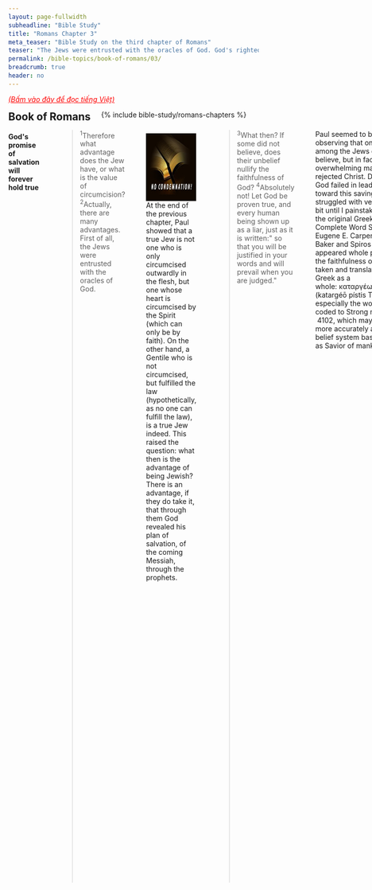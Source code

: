 ```yaml
---
layout: page-fullwidth
subheadline: "Bible Study"
title: "Romans Chapter 3"
meta_teaser: "Bible Study on the third chapter of Romans"
teaser: "The Jews were entrusted with the oracles of God. God's righteousness abides even as those that call themselves by His name fail in every way. God's grace is unfathomable against the backdrop of man's wretchedness. All men are under condemnation. The law's purpose is to convict all men of sin. Preach grace and you'll be accused of promoting sins. No one can be justified by the works of the law. God's righteousness for all who believe. Justified freely. Since salvation is by grace and through faith, there can be no boasting. Preach faith and you will be accused of trying to nullify the law."
permalink: /bible-topics/book-of-romans/03/
breadcrumb: true
header: no
---
```

<!--more-->
<p style="font-style: italic;"><a style="color: #ff0000;" href="{{ site.projectname }}/hoc-kinh-thanh/sach-ro-ma/03/">(Bấm vào đây để đọc tiếng Việt)</a></p>
<div class="row">
<div class="bible-index medium-4 medium-push-8 columns">
<h2 style="margin: 0px">Book of Romans</h2>
        {% include bible-study/romans-chapters %}
</div><!-- /.medium-4.columns -->
<div class="medium-8 medium-pull-4 columns">

<!-- MAIN TEXT -->
<h4 style="text-align: left;"><strong>God's promise of salvation will forever hold true</strong></h4>
<p><blockquote><sup>1</sup>Therefore what advantage does the Jew have, or what is the value of circumcision? <sup>2</sup>Actually, there are many advantages. First of all, the Jews were entrusted with the oracles of God.</blockquote></p>
<div>
<p>
<img alt src="/images/no-condemnation.jpg" style="border: 0px none; margin: 7px 15px 0px 0px; max-width: 100%; height: 136px; padding: 0px; float: left;">
<p style="text-align: left;">At the end of the previous chapter, Paul showed that a true Jew is not one who is only circumcised outwardly in the flesh, but one whose heart is circumcised by the Spirit (which can only be by faith). On the other hand, a Gentile who is not circumcised, but fulfilled the law (hypothetically, as no one can fulfill the law), is a true Jew indeed. This raised the question: what then is the advantage of being Jewish? There is an advantage, if they do take it, that through them God revealed his plan of salvation, of the coming Messiah, through the prophets.</p>
</p>
</div>

<p style="text-align: left;"><blockquote><sup style="text-align: left;">3</sup><span style="text-align: left;">What then? If some did not believe, does their unbelief nullify the faithfulness of God?&nbsp;<sup style="text-align: left;">4</sup>Absolutely not! Let God be proven true, and every human being shown up as a liar, just as it is written:" so that you will be justified in your words and will prevail when you are judged."</span></blockquote></p>

<p style="text-align: left;">Paul seemed to be restraint in observing that only some among the Jews did not believe, but in fact, an overwhelming majority of them rejected Christ. Does this mean God failed in leading them toward this saving faith? I struggled with verse 3 quite a bit until I painstakingly studied the original Greek from the Complete Word Study Bible&nbsp;by Eugene E. Carpenter, Warren Baker and Spiros Zodhiates. It appeared whole phrase "nullify the faithfulness of God" is taken and translated from the Greek as a whole:&nbsp;καταργέω&nbsp;πίστις&nbsp;Θεός&nbsp;ὁ (katargéō&nbsp;pístis&nbsp;Theós&nbsp;ho), especially the word pístis, coded to Strong number &nbsp;4102,&nbsp;which may be translated more accurately as: doctrine, a belief system based on Christ as Savior of mankind.</p>
<p style="text-align: left;">So that's what that means. Though God had given through the Jews prophesies concerning Christ, their overwhelming unbelief can neither make God rescind, nor make untrustworthy, His promise of saving those who believe to the utmost. So in the end, those that spread doubt of His Word, will be shown to be liars, and He will be proven true.</p>
<h4 style="text-align: left;"><strong>God's grace is unfathomable</strong></h4>
<p style="text-align: left;"><blockquote><sup>5</sup>But if our unrighteousness demonstrates the righteousness of God, what shall we say? The God who inflicts wrath is not unrighteous, is he? (I am speaking in human terms.) <sup>6</sup>Absolutely not! For otherwise how could God judge the world? <sup>7</sup>For if by my lie the truth of God enhances his glory, why am I still actually being judged as a sinner?</blockquote></p>
<p style="text-align: left;">I'm not sure why Paul brought up this point. I wouldn't have brought up this philosophical discussion which appears to say: God needs me to be unrighteous so he can be righteous. But if there were Greeks in the audience who loves philosophy, they would, so Paul tried to give them an answer? I wouldn't dignify this dumb question with an answer, because the people who posed such question were probably not interested in an answer anyway. In 1 Corinthians 1:22-23 Paul wrote that the Jews demand signs while the Greek wanted philosophy, but he was only interested in preaching Christ crucified. Maybe at the time of the Corinthian writing Paul realized the futility of trying to answer these type questions.</p>
<h4 style="text-align: left;"><strong>Preach grace and you'll be accused of promoting sins</strong></h4>
<p style="text-align: left;"><blockquote><sup>8</sup>And why not say, "Let us do evil so that good may come of it"?- as some who slander us allege that we say. (Their condemnation is deserved!)</blockquote>&nbsp;</p>
<p style="text-align: left;">What is it about Paul, or what has he been preaching, that cause some folks to accuse him of encouraging sins? Paul calls this a slanderous accusation. If we race ahead to latter parts of this epistle we will see the reason for this accusation. Folks must have made this accusation based on numerous evangelical messages Paul spoke here and there in the Bible land. They're accusing him of going too easy on sins, that he's making grace cheap, that his message of God's amazing grace is encouraging people to sin.</p>
<p style="text-align: left;">Their condemnation is deserved? I can see at least two ways the slanderers deserve their condemnation. One, the obvious reason of their being included with the rest of mankind. Two, God opens another way through Christ for which Paul is now preaching, the way for sinners to receive the free gift of life, but the lawkeepers simply cannot stand to let anyone get a free ride, they prefer to be judged by the law than to admit their utterly sinful condition and humble themselves like those that they call sinners. How can they get to heaven if they don't accept God's free grace? It's this second condemnation that Paul warned them about. Jesus must have known there would be such doubters when he told the parable of the prodigal son.</p>
<h4 style="text-align: left;"><strong>All men are under condemnation</strong></h4>
<p style="text-align: left;"><blockquote><sup>9</sup>What then? Are we better off? Certainly not, for we have already charged that Jews and Greeks alike are all under sin,<br /><sup>10</sup>just as it is written:&nbsp;<span style="color: #008000;">"There is no one righteous, not even one,</span><br /><span style="color: #008000;"><sup>11</sup>there is no one who understands,&nbsp;there is no one who seeks God.</span><br /><span style="color: #008000;"><sup>12</sup>All have turned away,&nbsp;together they have become worthless;&nbsp;there is no one who shows kindness, not even one."</span><br /><span style="color: #008000;"><sup>13</sup>"Their throats are open graves,&nbsp;they deceive with their tongues,&nbsp;the poison of asps is under their lips."</span><br /><span style="color: #008000;"><sup>14</sup>" Their mouths are a full of cursing and bitterness."</span><br /><span style="color: #008000;"><sup>15</sup>" Their feet are swift to shed blood,</span><br /><span style="color: #008000;"><sup>16</sup>ruin and misery are in their paths,</span><br /><span style="color: #008000;"><sup>17</sup>and the way of peace they have not known."</span><br /><span style="color: #008000;"><sup>18</sup>"There is no fear of God before their eyes."</span></blockquote>&nbsp;</p>
<p style="text-align: left;">Who are "we"? We read from Romans 1:5-6 that it appears that the church at Rome is predominantly Gentile. Yet Paul seems to spend an inordinate amount of time helping them put their trust in the law in its proper place concerning their salvation. But it doesn't matter, Jews or Gentiles, or modern Christians like us, they all have their own respective laws, and hence are all under sin.</p>
<p style="text-align: left;">The law does strange things to people. The Jews thinking that since they have the law, they're elevated above Gentiles sinners. Perhaps they're comforted by the fact (or an illusion?) that sacrifices can somehow take care of all their sins, and they become sin-free until next time they have to offer sacrifices again. But this faulty assumtion runs rampant in the Gentile world as well. They have their own conscience-based law and their own man-made way of offering sacrifes for the remission of sins. I encountered a man who, upon my sharing Christ with him, immediately defended his goodness by telling me stories of how he helped lots of boat-people folks with his medical skill when they were in search of freedom from. Even our ancient pair of parents, governed by the law of their conscience, Adam and Eve, came up with the fig leaves to cover their nakedness.</p>
<p style="text-align: left;">Therefore Paul felt the need to remind them of the real work of the law: to point out their utter wretchedness, but not to give them the righteousness that they hope to get through it.</p>
<h4><strong>The law's purpose is to convict all men of sin</strong></h4>

<p><blockquote><sup style="text-align: left;">19</sup><span style="text-align: left;">Now we know that whatever the law says, it says to those who are under the law, so that every mouth may be silenced and the whole world may be held accountable to God.</span></blockquote></p>

<p style="text-align: left;">Who are under the law? It is obvious that Paul is writing this to the church at Rome, so his audience must be to a large extent "under the law." But if we jump forward to Romans 6:14 Paul remind the church to the fact that they should know that they are NOT under the law. But Paul had to write this letter, so these folks needs to get their facts straight about the role of the law in God's plan of salvation. The law speaks only to those under the law. Are you Christians under the law? You want to be under the law? But Paul says you're NOT under the law (Romans 6:14), so am I missing something? According to this verse, if you so choose to be under the law, you'd better be very silent and admit that ... you're wrong.</p>
<h4 style="text-align: left;"><strong>No one can be justified by the works of the law</strong></h4>

<p style="text-align: left;"><blockquote><sup style="text-align: left;">20</sup><span style="text-align: left;">For no one is declared righteous before him by the works of the law, for through the law comes the knowledge of sin.</span></blockquote></p>

<p style="text-align: left;">Contrary to the assumption of a large majority of Christians, the works of the law do not improve their relationship with God, nor do they make them right before Him. As a matter of fact, the more there is a reliance on the law, the more people feel guilty, because that is what the law does: it increases the knowledge of sin.</p>
<h4><strong>God's righteousness for all who believe</strong></h4>

<p><blockquote><span style="text-align: left;"><sup>21</sup>But now apart from the law the righteousness of God (which is attested by the law and the prophets) has been disclosed- <sup>22</sup>namely, the righteousness of God through the faithfulness of Jesus Christ for all who believe. For there is no distinction, <sup>23</sup>for all have sinned and fall short of the glory of God.</span></blockquote></p>

<p style="text-align: left;">Apart from the law, meaning it contributes nothing to what that follows: God's righteousness, the righteousness that will be imparted on those that believe APART from the law. And this manner of God giving gift to man did not only happen after Christ come, but predicted and foreshadowed from a long time ago through the prophets and the old testament.</p>
<p style="text-align: left;">God gives this righteousness to all who believe, equally, and without distinction, because there is no such thing as a difference between spiritual and carnal Christian: all are equally sinful, from pulpit pounder to the lowliest of trespassers. Jesus gave a hint of this truth in the parable of the vineyard workers (Matthew 20:1-16). Sprinkled throughout Paul's many epistles, we read that where the law is relied upon, there is boasting (Ephesians 2:8-9), as we soon shall see in verse 27 this challenge to those who boast because of the law (Romans 3:27).</p>
<h4><span style="text-align: left;"><strong>Justified freely</strong></span></h4>

<p><blockquote><span style="text-align: left;"><sup>24</sup>But they are justified freely by his grace through the redemption that is in Christ Jesus.</span></blockquote></p>

<p style="text-align: left;">Justified freely. No fine print. No but. No other qualification. No works. This free justification discourages any boasting by anyone who uses the law to exalt themselves above others. Because all have sinned and fall short of God's glory, no person is better than another. Surely what Paul wrote here is nothing new to folks during his time, and surely this verse is the reason Paul is slandered of making it easy for people to fall into sin (Romans 3:8). This gracious treatment of the prodigal son is what that causes such consternation in his brother: Father, you are too easy with this ungrateful, undeserving brother of mine!</p>

<p style="text-align: left;"><blockquote><span style="text-align: left;"><sup>25</sup>God publicly displayed him at his death as the mercy seat accessible through faith. This was to demonstrate his righteousness, because God in his forbearance had passed over the sins previously committed. <sup>26</sup>This was also to demonstrate his righteousness in the present time, so that he would be just and the justifier of the one who lives because of Jesusʼ faithfulness.</span></blockquote></p>

<p style="text-align: left;">The mercy seat is&nbsp;the covering of the ark where the blood was sprinkled in the Old Testament ritual on the Day of Atonement. But this mercy seat sprinkling of blood for forgiveness, as done by Christ, is a once-for-all event, never to be repeated again. And it's available to the asking just by believing.</p>
<p style="text-align: left;">Jesus' sacrifice was effective for all sins of mankind committed from the beginning of time until his death. What about after He died? If future sins are not covered, Jesus would have to die again, wouldn't He? Paul didn't feel he needed to mention future sins as it should be obvious to his reader the meaning of the all sufficiency of Christ's sacrifice.</p>
<p style="text-align: left;">Last but not least, it is Jesus' faithfulness, not ours. We have faith in Him, but it is His faithfulness even to death on the cross.</p>
<h4 style="text-align: left;"><strong>Grace/Faith = No Boasting</strong></h4>

<p style="text-align: left;"><blockquote><sup>27</sup>Where, then, is boasting? It is excluded! By what principle? Of works? No, but by the principle of faith! <sup>28</sup>For we consider that a person is declared righteous by faith apart from the works of the law.</blockquote></p>

<p style="text-align: left;">By now we should see that there is an enmity between faith and works; an enmity in the sense of which gets you God's righteousness, but not enmity in the sense of their being apples and oranges. Works is not meant for, and can never be, a means to achieve God's righteousness. And even when works are produced through a man, it shouldn't be his fleshly work either, but God working in and through him so that in the end, God has all the glory. Your job, your only allowed work, is to believe in the One God has sent (John 6:29).</p>

<p style="text-align: left;"><blockquote><sup>29</sup>Or is God the God of the Jews only? Is he not the God of the Gentiles too? Yes, of the Gentiles too! <sup>30</sup>Since God is one, he will justify the circumcised by faith and the uncircumcised through faith.</blockquote></p>

<p><span>The Jews made the mistake in thinking that since they were entrusted with the oracles of God, they inherited God's righteousness as a result. But Paul said this is not so. To have the law is nothing until you also do the law, failing to do so, your circumcision become nullified; the Gentiles may not have the law, but if they do it, they even get a better circumcision, the one in their heart. This we discussed in earlier parts of this letter. The fact of the matter is God intended to save both Jews and Gentiles.</span></p>
<p>Paul touches a great nerve when he says God justifies even the Gentiles who does not have the law, as he already wrote of this in verse 21 (Romans 3:21) that God justifies the ungodly apart from the law. This led to the second accusation that the theology Paul is promoting is an attempt to nullify the law, which he will address in the following verse. The first accusation was his message gives people a license to sin in verse 8 (Romans 3:8). Therefore it shouldn't come as a surprise to us that the lawkeepers of Jesus' time saw in him what Paul is preaching to the world in his messages, now encapsulated in this Roman letter.</p>
<h4 style="text-align: left;"><strong>Preach faith and you will be accused of trying to nullify the law</strong></h4>
<p style="text-align: left;"><blockquote><sup>31</sup>Do we then nullify the law through faith? Absolutely not! Instead we uphold the law.</blockquote></p>
<p>Who says those that speak endearingly of a salvation by grace through faith attempt to nullify the law? Absolutely not! It is because of the law that Jesus had to die on the cross. The law will continue to speak so all mouth must be silent, and all men must see how far they fall short of the glory of God.&nbsp;</p>
<p style="text-align: left;"><em style="color: #999999;"><span style="font-size: 10pt;">Scripture quoted by permission. All scripture quotations, unless otherwise indicated, are taken from the NET Bible® copyright ©1996-2006 by Biblical Studies Press, L.L.C. All rights reserved.</span></em></p>
<p style="text-align: left;"><span style="color: #999999;"><em><span style="font-size: 10pt;">Nghi Nguyen</span></em></span></p>

<div class="alert-box text radius "><p><em abp="2000" style="color: #999999;">Disclaimer: This is my own opinion on the topic, which does not necessarily reflect the church's theology, or beliefs of the individuals in it — Nghi Nguyen</em></p></div>
</div><!-- /.medium-8.columns -->
</div><!-- /.row -->
